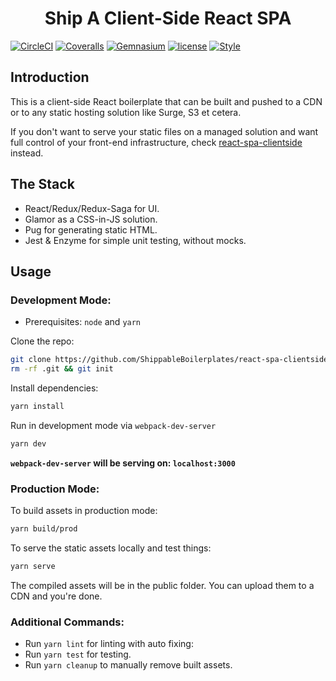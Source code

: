 <h1 align='center'>Ship A Client-Side React SPA</h1>

[![CircleCI](https://img.shields.io/circleci/project/github/ShippableBoilerplates/react-spa-clientside-cdn.svg?style=flat-square)](https://circleci.com/gh/ShippableBoilerplates/react-spa-clientside-cdn)
[![Coveralls](https://img.shields.io/coveralls/ShippableBoilerplates/react-spa-clientside-cdn.svg?style=flat-square)](https://coveralls.io/github/ShippableBoilerplates/react-spa-clientside-cdn)
[![Gemnasium](https://img.shields.io/gemnasium/ShippableBoilerplates/react-spa-clientside-cdn.svg?style=flat-square)](https://gemnasium.com/github.com/ShippableBoilerplates/react-spa-clientside-cdn)
[![license](https://img.shields.io/github/license/ShippableBoilerplates/react-spa-clientside-cdn.svg?style=flat-square)](https://img.shields.io/github/license/ShippableBoilerplates/react-spa-clientside-cdn)
[![Style](https://img.shields.io/badge/code%20style-standard%2F4-ff69b4.svg?style=flat-square)]()


## Introduction

This is a client-side React boilerplate that can be built and pushed to a CDN or to any static hosting solution like Surge, S3 et cetera.

If you don't want to serve your static files on a managed solution and want full control of your front-end infrastructure, check [react-spa-clientside](https://github.com/ShippableBoilerplates/react-spa-clientside) instead.

## The Stack

- React/Redux/Redux-Saga for UI.
- Glamor as a CSS-in-JS solution.
- Pug for generating static HTML.
- Jest & Enzyme for simple unit testing, without mocks.

## Usage

### Development Mode:

- Prerequisites: `node` and `yarn`

Clone the repo:

```bash
git clone https://github.com/ShippableBoilerplates/react-spa-clientside-cdn
rm -rf .git && git init
```
Install dependencies:

```bash
yarn install
```

Run in development mode via `webpack-dev-server`

```bash
yarn dev
```

**`webpack-dev-server` will be serving on: `localhost:3000`**

### Production Mode:

To build assets in production mode:

```bash
yarn build/prod
```

To serve the static assets locally and test things:

```bash
yarn serve
```

The compiled assets will be in the public folder. You can upload them to a CDN and you're done.

### Additional Commands:

- Run `yarn lint` for linting with auto fixing:
- Run `yarn test` for testing.
- Run `yarn cleanup` to manually remove built assets.
